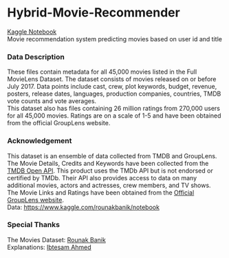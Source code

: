 # Hybrid-Movie-Recommender
[Kaggle Notebook](https://www.kaggle.com/ushashwat/hybrid-movie-recommender) </br>
Movie recommendation system predicting movies based on user id and title </br>


### Data Description
These files contain metadata for all 45,000 movies listed in the Full MovieLens Dataset. The dataset consists of movies released on or before July 2017. Data points include cast, crew, plot keywords, budget, revenue, posters, release dates, languages, production companies, countries, TMDB vote counts and vote averages. </br>
This dataset also has files containing 26 million ratings from 270,000 users for all 45,000 movies. Ratings are on a scale of 1-5 and have been obtained from the official GroupLens website.


### Acknowledgement
This dataset is an ensemble of data collected from TMDB and GroupLens. </br>
The Movie Details, Credits and Keywords have been collected from the [TMDB Open API](https://www.themoviedb.org/documentation/api). This product uses the TMDb API but is not endorsed or certified by TMDb. Their API also provides access to data on many additional movies, actors and actresses, crew members, and TV shows. </br>
The Movie Links and Ratings have been obtained from the [Official GroupLens website](https://grouplens.org/datasets/movielens/latest/). </br>
Data: https://www.kaggle.com/rounakbanik/notebook </br>


### Special Thanks
The Movies Dataset: [Rounak Banik](https://www.kaggle.com/rounakbanik) </br>
Explanations: [Ibtesam Ahmed](https://www.kaggle.com/ibtesama) </br>
